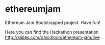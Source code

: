 # ethereumjam
Ethereum Jam Bootstrapped project. Have fun!

Here you can find the Hackathon presentation
http://slides.com/davidroon/ethereum-jam/live
